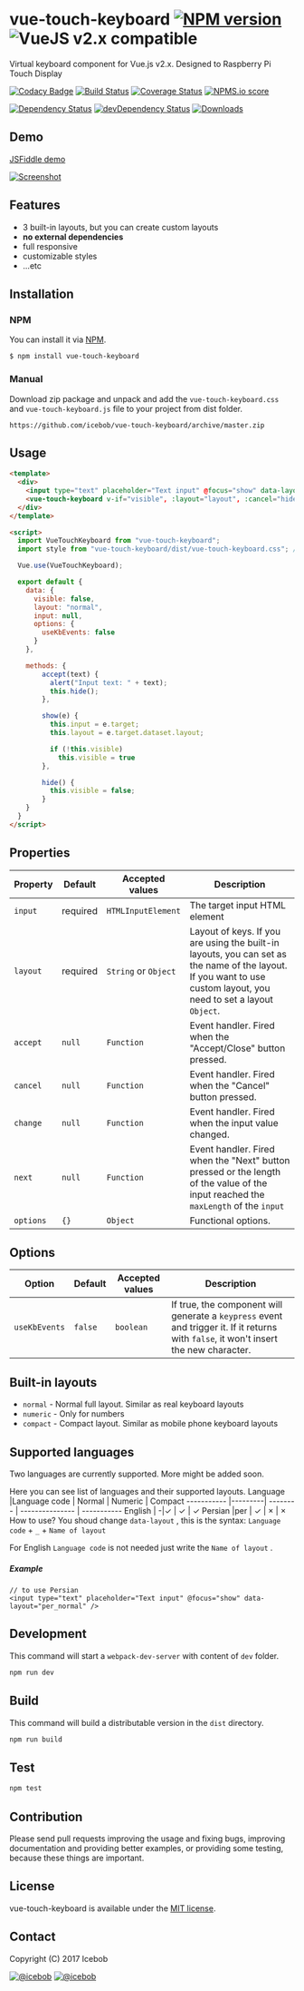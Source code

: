 # vue-touch-keyboard [![NPM version](https://img.shields.io/npm/v/vue-touch-keyboard.svg)](https://www.npmjs.com/package/vue-touch-keyboard) ![VueJS v2.x compatible](https://img.shields.io/badge/vue%202.x-compatible-green.svg)

Virtual keyboard component for Vue.js v2.x. Designed to Raspberry Pi Touch Display

[![Codacy Badge](https://api.codacy.com/project/badge/Grade/5f3594b30dd4489094730fa2babd7ba5)](https://www.codacy.com/app/mereg-norbert/vue-touch-keyboard?utm_source=github.com&amp;utm_medium=referral&amp;utm_content=icebob/vue-touch-keyboard&amp;utm_campaign=Badge_Grade)
[![Build Status](https://travis-ci.org/icebob/vue-touch-keyboard.svg?branch=master)](https://travis-ci.org/icebob/vue-touch-keyboard)
[![Coverage Status](https://coveralls.io/repos/github/icebob/vue-touch-keyboard/badge.svg?branch=master)](https://coveralls.io/github/icebob/vue-touch-keyboard?branch=master)
[![NPMS.io score](https://badges.npms.io/vue-touch-keyboard.svg)]()

[![Dependency Status](https://david-dm.org/icebob/vue-touch-keyboard.svg)](https://david-dm.org/icebob/vue-touch-keyboard)
[![devDependency Status](https://david-dm.org/icebob/vue-touch-keyboard/dev-status.svg)](https://david-dm.org/icebob/vue-touch-keyboard#info=devDependencies)
[![Downloads](https://img.shields.io/npm/dt/vue-touch-keyboard.svg)](https://www.npmjs.com/package/vue-touch-keyboard)

## Demo
[JSFiddle demo](https://jsfiddle.net/icebob/88n7c1L8/)

[![Screenshot](https://cloud.githubusercontent.com/assets/306521/19721016/d56005bc-9b70-11e6-8568-39dc207bc466.png)]()

## Features
- 3 built-in layouts, but you can create custom layouts
- **no external dependencies**
- full responsive
- customizable styles
- ...etc

## Installation
### NPM
You can install it via [NPM](http://npmjs.org/).
```
$ npm install vue-touch-keyboard
```
### Manual
Download zip package and unpack and add the `vue-touch-keyboard.css` and `vue-touch-keyboard.js` file to your project from dist folder.
```
https://github.com/icebob/vue-touch-keyboard/archive/master.zip
```

## Usage
```html
<template>
  <div>
    <input type="text" placeholder="Text input" @focus="show" data-layout="normal" />
    <vue-touch-keyboard v-if="visible", :layout="layout", :cancel="hide", :accept="accept", :input="input" />
  </div>
</template>

<script>
  import VueTouchKeyboard from "vue-touch-keyboard";
  import style from "vue-touch-keyboard/dist/vue-touch-keyboard.css"; // load default style

  Vue.use(VueTouchKeyboard);

  export default {
    data: {
      visible: false,
      layout: "normal",
      input: null,
      options: {
        useKbEvents: false
      }
    },

    methods: {
        accept(text) {
          alert("Input text: " + text);
          this.hide();
        },

        show(e) {
          this.input = e.target;
          this.layout = e.target.dataset.layout;

          if (!this.visible)
            this.visible = true
        },

        hide() {
          this.visible = false;
        }
    }
  }
</script>
```

## Properties
Property      | Default  | Accepted values | Description
------------- | -------- | --------------- | -----------
`input`     | required  | `HTMLInputElement`   | The target input HTML element
`layout`    | required  | `String` or `Object`    | Layout of keys. If you are using the built-in layouts, you can set as the name of the layout. If you want to use custom layout, you need to set a layout `Object`.
`accept`    | `null`  | `Function`     | Event handler. Fired when the "Accept/Close" button pressed.
`cancel`    | `null`  | `Function`     | Event handler. Fired when the "Cancel" button pressed.
`change`    | `null`  | `Function`     | Event handler. Fired when the input value changed.
`next`      | `null`  | `Function`     | Event handler. Fired when the "Next" button pressed or the length of the value of the input reached the `maxLength` of the `input`
`options`   | `{}`    | `Object`     | Functional options.

## Options
Option      | Default  | Accepted values | Description
----------- | -------- | --------------- | -----------
`useKbEvents`  | `false`  | `boolean`    | If true, the component will generate a `keypress` event and trigger it. If it returns with `false`, it won't insert the new character.

## Built-in layouts
* `normal` - Normal full layout. Similar as real keyboard layouts
* `numeric` - Only for numbers
* `compact` - Compact layout. Similar as mobile phone keyboard layouts

## Supported languages
Two languages are currently supported. More might be added soon.

Here you can see list of languages and their supported layouts.
Language |Language code   | Normal   |   Numeric    | Compact 
----------- |---------| -------- | --------------- | -----------
English  |	-|&#10003;  | 	&#10003;    | 	&#10003; 
Persian  |per |	&#10003;  | 		&#215;    |	&#215; 
How to use? You shoud change `data-layout` , this is the syntax:
`Language code` + `_` + `Name of layout`

For English `Language code` is not needed just write the `Name of layout` .

##### Example
```
// to use Persian
<input type="text" placeholder="Text input" @focus="show" data-layout="per_normal" />

```

## Development
This command will start a `webpack-dev-server` with content of `dev` folder.
```bash
npm run dev
```

## Build
This command will build a distributable version in the `dist` directory.
```bash
npm run build
```

## Test
```bash
npm test
```

## Contribution
Please send pull requests improving the usage and fixing bugs, improving documentation and providing better examples, or providing some testing, because these things are important.

## License
vue-touch-keyboard is available under the [MIT license](https://tldrlegal.com/license/mit-license).

## Contact

Copyright (C) 2017 Icebob

[![@icebob](https://img.shields.io/badge/github-icebob-green.svg)](https://github.com/icebob) [![@icebob](https://img.shields.io/badge/twitter-Icebobcsi-blue.svg)](https://twitter.com/Icebobcsi)
